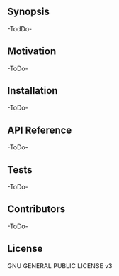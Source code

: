 ## Synopsis

-TodDo-

## Motivation

-ToDo-

## Installation

-ToDo-

## API Reference

-ToDo-

## Tests

-ToDo-

## Contributors

-ToDo-

## License

GNU GENERAL PUBLIC LICENSE v3
